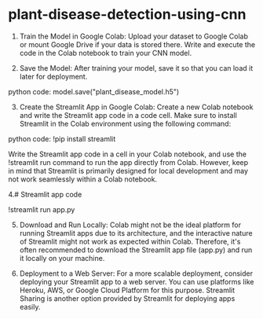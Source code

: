 # plant-disease-detection-using-cnn
1. Train the Model in Google Colab:
   Upload your dataset to Google Colab or mount Google Drive if your data is stored there.
   Write and execute the code in the Colab notebook to train your CNN model.
   
2. Save the Model:
After training your model, save it so that you can load it later for deployment.

  python code:
  model.save("plant_disease_model.h5")  

 3. Create the Streamlit App in Google Colab:
 Create a new Colab notebook and write the Streamlit app code in a code cell. Make sure to install Streamlit in the Colab 
 environment using the following command:

  python code:
  !pip install streamlit 

 Write the Streamlit app code in a cell in your Colab notebook, and use the !streamlit run command to run the app directly 
 from Colab. However, keep in mind that Streamlit is primarily designed for local development and may not work seamlessly 
 within a Colab notebook.

 4.# Streamlit app code

  !streamlit run app.py

5. Download and Run Locally:
 Colab might not be the ideal platform for running Streamlit apps due to its architecture, and the interactive nature of 
 Streamlit might not work as expected within Colab. Therefore, it's often recommended to download the Streamlit app file 
 (app.py) and run it locally on your machine.

6. Deployment to a Web Server:
 For a more scalable deployment, consider deploying your Streamlit app to a web server. You can use platforms like Heroku, 
 AWS, or Google Cloud Platform for this purpose. Streamlit Sharing is another option provided by Streamlit for deploying 
 apps easily.

 
